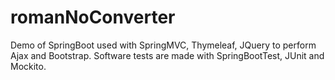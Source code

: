 # romanNoConverter
Demo of SpringBoot used with SpringMVC, Thymeleaf, JQuery to perform Ajax and Bootstrap. Software tests are made with SpringBootTest, JUnit and Mockito.
